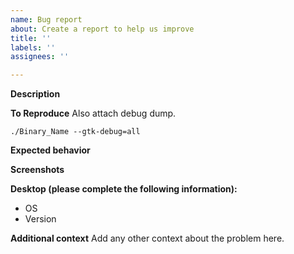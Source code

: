 ```yaml
---
name: Bug report
about: Create a report to help us improve
title: ''
labels: ''
assignees: ''

---
```


**Description**

**To Reproduce**
Also attach debug dump.

```
./Binary_Name --gtk-debug=all
```

**Expected behavior**

**Screenshots**

**Desktop (please complete the following information):**
 - OS
 - Version

**Additional context**
Add any other context about the problem here.

